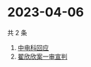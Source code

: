 # 2023-04-06

共 2 条

<!-- BEGIN -->
<!-- 最后更新时间 Thu Apr 06 2023 00:10:58 GMT+0800 (China Standard Time) -->

1. [中电科回应](https://www.zhihu.com/search?q=%E4%B8%AD%E7%94%B5%E7%A7%91%E5%9B%9E%E5%BA%94)
1. [翟欣欣案一审宣判](https://www.zhihu.com/search?q=%E7%BF%9F%E6%AC%A3%E6%AC%A3%E6%A1%88%E4%B8%80%E5%AE%A1%E5%AE%A3%E5%88%A4)

<!-- END -->

